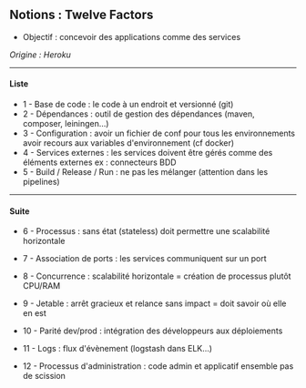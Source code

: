 ## Notions : Twelve Factors

* Objectif : concevoir des applications comme des services

*Origine : Heroku*

----

#### Liste

* 1 - Base de code : le code à un endroit et versionné (git)
* 2 - Dépendances : outil de gestion des dépendances (maven, composer, leiningen...)
* 3 - Configuration : avoir un fichier de conf pour tous les environnements
avoir recours aux variables d'environnement (cf docker)
* 4 - Services externes : les services doivent être gérés comme des éléments externes
ex : connecteurs BDD
* 5 - Build / Release / Run : ne pas les mélanger (attention dans les pipelines)

--------------------------------------------------------------------------------------

#### Suite
* 6 - Processus : sans état (stateless) doit permettre une scalabilité horizontale

* 7 - Association de ports : les services communiquent sur un port
* 8 - Concurrence : scalabilité horizontale = création de processus plutôt CPU/RAM
* 9 - Jetable : arrêt gracieux et relance sans impact = doit savoir où elle en est
* 10 - Parité dev/prod : intégration des développeurs aux déploiements
* 11 - Logs : flux d'évènement (logstash dans ELK...)
* 12 - Processus d'administration : code admin et applicatif ensemble pas de scission
